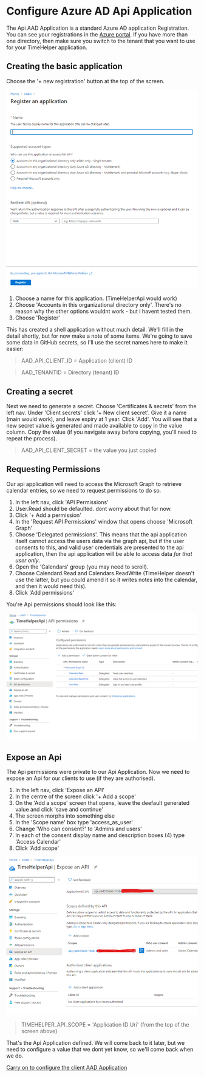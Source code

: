# Configure Azure AD Api Application

The Api AAD Application is a standard Azure AD application Registration.  You can see your registrations in the [Azure portal](https://portal.azure.com/#blade/Microsoft_AAD_IAM/ActiveDirectoryMenuBlade/RegisteredApps). If you have more than one directory, then make sure you switch to the tenant that you want to use for your TimeHelper application. 

## Creating the basic application

Choose the '+ new registration' button at the top of the screen.

![screenshot register an application](./images/register-an-application.png)

1. Choose a name for this application.  (TimeHelperApi would work)
1. Choose 'Accounts in this organizational directory only'.  There's no reason why the other options wouldnt work - but I havent tested them.
1. Choose 'Register'

This has created a shell application without much detail.  We'll fill in the detail shortly, but for now make a note of some items.  We're going to save some data in GitHub secrets, so I'll use the secret names here to make it easier:

>AAD_API_CLIENT_ID = Application (client) ID

>AAD_TENANTID = Directory (tenant) ID

## Creating a secret

Next we need to generate a secret.  Choose 'Certificates & secrets' from the left nav. Under 'Client secrets' click '+ New client secret'.  Give it a name (main would work), and leave expiry at 1 year.  Click 'Add'. You will see that a new secret value is generated and made available to copy in the value column.  Copy the value (if you navigate away before copying, you'll need to repeat the process).

>AAD_API_CLIENT_SECRET = the value you just copied

## Requesting Permissions

Our api application will need to access the Microsoft Graph to retrieve calendar entries, so we need to request permissions to do so.  

1. In the left nav, click 'API Permissions'
1. User.Read should be defaulted. dont worry about that for now.
1. Click '+ Add a permission'
1. In the 'Request API Permissions' window that opens choose 'Microsoft Graph'
1. Choose 'Delegated permissions'.  This means that the api application itself cannot access the users data via the graph api, but if the user consents to this, and valid user credentials are presented to the api application, then the api application will be able to access data *for that user only*.
1. Open the 'Calendars' group (you may need to scroll).
1. Choose Calendard.Read and Calendars.ReadWrite (TimeHelper doesn't use the latter, but you could amend it so it writes notes into the calendar, and then it would need this).
1. Click 'Add permissions'

You're Api permissions should look like this:

![screenshot api permissions](./images/api-permissions.png)

## Expose an Api

The Api permissions were private to our Api Application.  Now we need to expose an Api for our clients to use (if they are authorised).  

1. In the left nav, click 'Expose an API'
1. In the centre of the screen click '+ Add a scope'
1. On the 'Add a scope' screen that opens, leave the deefault generated value and click 'save and continue'
1. The screen morphs into something else
1. In the 'Scope name' box type 'access_as_user'
1. Change 'Who can consent?' to 'Admins and users'
1. In each of the consent display name and description boxes (4) type 'Access Calendar'
1. Click 'Add scope'

![screenshot expose an Api](./images/expose-api.png)

> TIMEHELPER_API_SCOPE = 'Application ID Uri' (from the top of the screen above)

That's the Api Application defined.  We will come back to it later, but we need to configure a value that we dont yet know, so we'll come back when we do.

[Carry on to configure the client AAD Application ](./configure_client_app.md)
